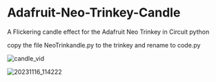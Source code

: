 # Adafruit-Neo-Trinkey-Candle
A Flickering candle effect for the Adafruit Neo Trinkey in Circuit python

copy the file NeoTrinkandle.py to the trinkey and rename to code.py

![candle_vid](https://github.com/mrglennjones/Adafruit-Neo-Trinkey-Candle/assets/78789353/5d628bb0-4a8c-4262-9a74-e1bb8bd3a7c3)

![20231116_114222](https://github.com/mrglennjones/Adafruit-Neo-Trinkey-Candle/assets/78789353/7bf92157-1a16-4955-9c33-029cdcb7253e)


